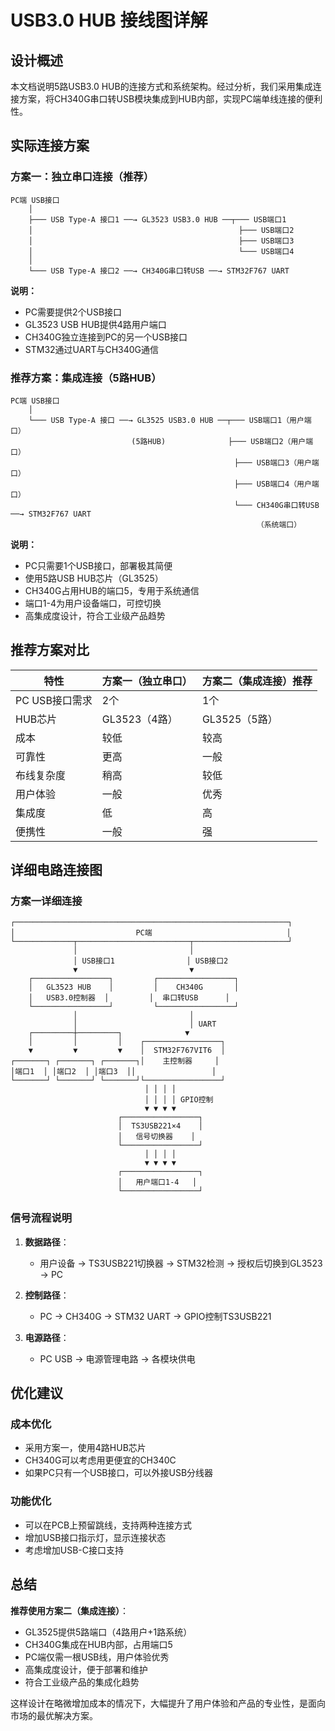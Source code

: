 # USB3.0 HUB 接线图详解

## 设计概述

本文档说明5路USB3.0 HUB的连接方式和系统架构。经过分析，我们采用集成连接方案，将CH340G串口转USB模块集成到HUB内部，实现PC端单线连接的便利性。

## 实际连接方案

### 方案一：独立串口连接（推荐）

```
PC端 USB接口
    │
    ├─── USB Type-A 接口1 ──→ GL3523 USB3.0 HUB ──┬─── USB端口1
    │                                              ├─── USB端口2  
    │                                              ├─── USB端口3
    │                                              └─── USB端口4
    │
    └─── USB Type-A 接口2 ──→ CH340G串口转USB ──→ STM32F767 UART
```

**说明：**
- PC需要提供2个USB接口
- GL3523 USB HUB提供4路用户端口
- CH340G独立连接到PC的另一个USB接口
- STM32通过UART与CH340G通信

### 推荐方案：集成连接（5路HUB）

```
PC端 USB接口
    │
    └─── USB Type-A 接口 ──→ GL3525 USB3.0 HUB ──┬─── USB端口1（用户端口）
                           (5路HUB)              ├─── USB端口2（用户端口）
                                                  ├─── USB端口3（用户端口）
                                                  ├─── USB端口4（用户端口）
                                                  └─── CH340G串口转USB ──→ STM32F767 UART
                                                       （系统端口）
```

**说明：**
- PC只需要1个USB接口，部署极其简便
- 使用5路USB HUB芯片（GL3525）
- CH340G占用HUB的端口5，专用于系统通信
- 端口1-4为用户设备端口，可控切换
- 高集成度设计，符合工业级产品趋势

## 推荐方案对比

| 特性 | 方案一（独立串口） | 方案二（集成连接）推荐 |
|------|-------------------|------------------------|
| PC USB接口需求 | 2个 | 1个 |
| HUB芯片 | GL3523（4路） | GL3525（5路） |
| 成本 | 较低 | 较高 |
| 可靠性 | 更高 | 一般 |
| 布线复杂度 | 稍高 | 较低 |
| 用户体验 | 一般 | 优秀 |
| 集成度 | 低 | 高 |
| 便携性 | 一般 | 强 |

## 详细电路连接图

### 方案一详细连接

```
┌─────────────────────────────────────────────────────────────┐
│                           PC端                              │
└─────────────┬─────────────────────────┬─────────────────────┘
              │                         │
              │ USB接口1                │ USB接口2
              ▼                         ▼
    ┌─────────────────┐         ┌─────────────────┐
    │   GL3523 HUB    │         │    CH340G       │
    │   USB3.0控制器  │         │  串口转USB      │
    └─────────────────┘         └─────────────────┘
              │                         │
              │                         │ UART
    ┌─────────┼─────────┐              ▼
    │         │         │    ┌─────────────────┐
    ▼         ▼         ▼    │  STM32F767VIT6  │
┌───────┐ ┌───────┐ ┌───────┐│    主控制器     │
│端口1  │ │端口2  │ │端口3  ││                 │
└───────┘ └───────┘ └───────┘└─────────────────┘
                              │ │ │ │
                              │ │ │ │ GPIO控制
                              ▼ ▼ ▼ ▼
                        ┌─────────────────┐
                        │  TS3USB221×4    │
                        │   信号切换器    │
                        └─────────────────┘
                              │ │ │ │
                              ▼ ▼ ▼ ▼
                        ┌─────────────────┐
                        │   用户端口1-4   │
                        └─────────────────┘
```

### 信号流程说明

1. **数据路径**：
   - 用户设备 → TS3USB221切换器 → STM32检测 → 授权后切换到GL3523 → PC

2. **控制路径**：
   - PC → CH340G → STM32 UART → GPIO控制TS3USB221

3. **电源路径**：
   - PC USB → 电源管理电路 → 各模块供电

## 优化建议

### 成本优化
- 采用方案一，使用4路HUB芯片
- CH340G可以考虑用更便宜的CH340C
- 如果PC只有一个USB接口，可以外接USB分线器

### 功能优化
- 可以在PCB上预留跳线，支持两种连接方式
- 增加USB接口指示灯，显示连接状态
- 考虑增加USB-C接口支持

## 总结

**推荐使用方案二（集成连接）**：
- GL3525提供5路端口（4路用户+1路系统）
- CH340G集成在HUB内部，占用端口5
- PC端仅需一根USB线，用户体验优秀
- 高集成度设计，便于部署和维护
- 符合工业级产品的集成化趋势

这样设计在略微增加成本的情况下，大幅提升了用户体验和产品的专业性，是面向市场的最优解决方案。